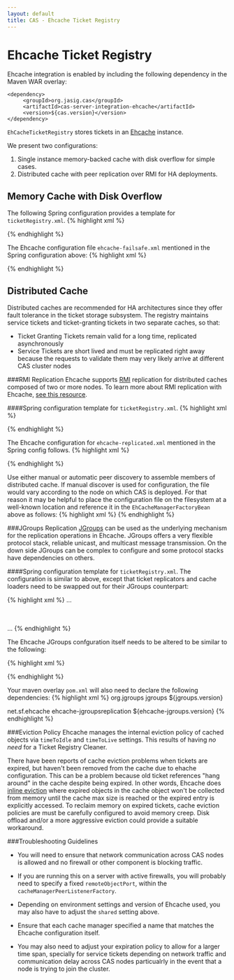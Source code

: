 ```yaml
---
layout: default
title: CAS - Ehcache Ticket Registry
---
```


# Ehcache Ticket Registry
Ehcache integration is enabled by including the following dependency in the Maven WAR overlay:

    <dependency>
         <groupId>org.jasig.cas</groupId>
         <artifactId>cas-server-integration-ehcache</artifactId>
         <version>${cas.version}</version>
    </dependency>

`EhCacheTicketRegistry` stores tickets in an [Ehcache](http://ehcache.org/) instance.

We present two configurations:

1. Single instance memory-backed cache with disk overflow for simple cases.
2. Distributed cache with peer replication over RMI for HA deployments.


## Memory Cache with Disk Overflow
The following Spring configuration provides a template for `ticketRegistry.xml`.
{% highlight xml %}
<bean id="ticketRegistry"
      class="org.jasig.cas.ticket.registry.EhCacheTicketRegistry"
      p:serviceTicketsCache-ref="serviceTicketsCache"
      p:ticketGrantingTicketsCache-ref="ticketGrantingTicketsCache" />

<bean id="abstractTicketCache" abstract="true"
      class="org.springframework.cache.ehcache.EhCacheFactoryBean"
      p:cacheManager-ref="cacheManager"
      p:diskExpiryThreadIntervalSeconds="0"
      p:diskPersistent="false"
      p:eternal="false"
      p:maxElementsInMemory="10000"
      p:maxElementsOnDisk="20000"
      p:memoryStoreEvictionPolicy="LRU"
      p:overflowToDisk="true" />

<bean id="serviceTicketsCache"
      class="org.springframework.cache.ehcache.EhCacheFactoryBean"
      parent="abstractTicketCache"
      p:cacheName="cas_st"
      p:timeToIdle="0"
      p:timeToLive="300" />

<bean id="ticketGrantingTicketsCache"
      class="org.springframework.cache.ehcache.EhCacheFactoryBean"
      p:cacheName="cas_tgt"
      parent="abstractTicketCache"
      p:timeToIdle="0"
      p:timeToLive="7201" />

<bean id="cacheManager"
      class="org.springframework.cache.ehcache.EhCacheManagerFactoryBean"
      p:configLocation="classpath:ehcache-failsafe.xml"
      p:shared="false"
      p:cacheManagerName="ticketRegistryCacheManager" />
{% endhighlight %}

The Ehcache configuration file `ehcache-failsafe.xml` mentioned in the Spring configuration above:
{% highlight xml %}
<ehcache updateCheck="false"
         xmlns:xsi="http://www.w3.org/2001/XMLSchema-instance"
         xsi:noNamespaceSchemaLocation="http://ehcache.org/ehcache.xsd">

  <diskStore path="java.io.tmpdir/cas"/>

</ehcache>
{% endhighlight %}


## Distributed Cache 
Distributed caches are recommended for HA architectures since they offer fault tolerance in the ticket storage subsystem. The registry maintains service tickets and ticket-granting tickets in two separate caches, so that:

* Ticket Granting Tickets remain valid for a long time, replicated asynchronously
* Service Tickets are short lived and must be replicated right away because the requests to validate them may very likely arrive at different CAS cluster nodes


###RMI Replication
Ehcache supports [RMI](http://docs.oracle.com/javase/6/docs/technotes/guides/rmi/index.html) replication for distributed caches composed of two or more nodes. To learn more about RMI replication with Ehcache, [see this resource](http://ehcache.org/documentation/user-guide/rmi-replicated-caching).


####Spring configuration template for `ticketRegistry.xml`.
{% highlight xml %}
<bean id="ticketRegistry"
      class="org.jasig.cas.ticket.registry.EhCacheTicketRegistry"
      p:serviceTicketsCache-ref="serviceTicketsCache"
      p:ticketGrantingTicketsCache-ref="ticketGrantingTicketsCache" />

<bean id="abstractTicketCache" abstract="true"
      class="org.springframework.cache.ehcache.EhCacheFactoryBean"
      p:cacheManager-ref="cacheManager"
      p:diskExpiryThreadIntervalSeconds="0"
      p:diskPersistent="false"
      p:eternal="false"
      p:maxElementsInMemory="10000"
      p:maxElementsOnDisk="20000"
      p:memoryStoreEvictionPolicy="LRU"
      p:overflowToDisk="true"
      p:bootstrapCacheLoader-ref="ticketCacheBootstrapCacheLoader" />

<!-- MUST use synchronous repl for service tickets for correct behavior. -->
<bean id="serviceTicketsCache"
      class="org.springframework.cache.ehcache.EhCacheFactoryBean"
      parent="abstractTicketCache"
      p:cacheName="cas_st"
      p:timeToIdle="0"
      p:timeToLive="300"
      p:cacheEventListeners-ref="ticketRMISynchronousCacheReplicator" />

<bean id="ticketGrantingTicketsCache"
      class="org.springframework.cache.ehcache.EhCacheFactoryBean"
      parent="abstractTicketCache"
      p:cacheName="cas_tgt"
      p:timeToIdle="0"
      p:timeToLive="7201"
      p:cacheEventListeners-ref="ticketRMIAsynchronousCacheReplicator" />

<bean id="cacheManager"
      class="org.springframework.cache.ehcache.EhCacheManagerFactoryBean"
      p:configLocation="classpath:ehcache-replicated.xml"
      p:shared="false"
      p:cacheManagerName="ticketRegistryCacheManager" />

<bean id="ticketRMISynchronousCacheReplicator"
      class="net.sf.ehcache.distribution.RMISynchronousCacheReplicator"
      c:replicatePuts="true"
      c:replicatePutsViaCopy="true"
      c:replicateUpdates="true"
      c:replicateUpdatesViaCopy="true"
      c:replicateRemovals="true" />

<bean id="ticketRMIAsynchronousCacheReplicator"
      class="net.sf.ehcache.distribution.RMIAsynchronousCacheReplicator"
      parent="ticketRMISynchronousCacheReplicator"
      c:replicationInterval="10000"
      c:maximumBatchSize="100" />

<bean id="ticketCacheBootstrapCacheLoader"
      class="net.sf.ehcache.distribution.RMIBootstrapCacheLoader"
      c:asynchronous="true"
      c:maximumChunkSize="5000000" />
{% endhighlight %}

The Ehcache configuration for `ehcache-replicated.xml` mentioned in the Spring config follows.
{% highlight xml %}
<ehcache name="ehCacheTicketRegistryCache"
    updateCheck="false"
    xmlns:xsi="http://www.w3.org/2001/XMLSchema-instance"
    xsi:noNamespaceSchemaLocation="http://ehcache.org/ehcache.xsd">

  <diskStore path="java.io.tmpdir/cas"/>

  <!--
     | Automatic peer discovery
     | See http://ehcache.org/documentation/user-guide/rmi-replicated-caching#automatic-peer-discovery
     | for more information.
     -->
  <!--
  <cacheManagerPeerProviderFactory
        class="net.sf.ehcache.distribution.RMICacheManagerPeerProviderFactory"
        properties="peerDiscovery=automatic, multicastGroupAddress=230.0.0.1, multicastGroupPort=4446, timeToLive=32"
        propertySeparator="," />
  -->

  <!--
     | Manual peer discovery
     | See http://ehcache.org/documentation/user-guide/rmi-replicated-caching#manual-peer-discovery-manual-peer-discovery
     | for more information
     -->
  <cacheManagerPeerProviderFactory
      class="net.sf.ehcache.distribution.RMICacheManagerPeerProviderFactory"
      properties="peerDiscovery=manual,rmiUrls=//peer-2:41001/cas_st|//peer-3:41001/cas_st|//peer-2:41001/cas_tgt|//peer-3:41001/cas_tgt" />
  <cacheManagerPeerListenerFactory
      class="net.sf.ehcache.distribution.RMICacheManagerPeerListenerFactory"
      properties="port=41001,remoteObjectPort=41002" />
</ehcache>
{% endhighlight %}

Use either manual or automatic peer discovery to assemble members of distributed cache. If manual discover is used
for configuration, the file would vary according to the node on which CAS is deployed. For that reason it may be
helpful to place the configuration file on the filesystem at a well-known location and reference it in the
`EhCacheManagerFactoryBean` above as follows:
{% highlight xml %}
<bean id="cacheManager"
      class="org.springframework.cache.ehcache.EhCacheManagerFactoryBean"
      p:configLocation="file:/path/to/well-known/ehcache-replicated.xml"
      p:shared="false"
      p:cacheManagerName="ticketRegistryCacheManager" />
{% endhighlight %}



###JGroups Replication
[JGroups](http://ehcache.org/documentation/2.5/replication/jgroups-replicated-caching) can be used as the underlying mechanism for the replication operations in Ehcache. JGroups offers a very flexible protocol stack, reliable unicast, and multicast message transmission. On the down side JGroups can be complex to configure and some protocol stacks have dependencies on others.


####Spring configuration template for `ticketRegistry.xml`.
The configuration is similar to above, except that ticket replicators and cache loaders need to be swapped out for their JGroups counterpart:

{% highlight xml %}
...
<bean id="ticketjgroupsSynchronousCacheReplicator" class="net.sf.ehcache.distribution.jgroups.JGroupsCacheReplicator">
    <constructor-arg name="replicatePuts" value="true"/> 
    <constructor-arg name="replicateUpdates" value="true"/>  
    <constructor-arg name="replicateUpdatesViaCopy" value="true"/>  
    <constructor-arg name="replicateRemovals" value="true"/>       
</bean>
 
<bean id="ticketjgroupsAsynchronousCacheReplicator" class="net.sf.ehcache.distribution.jgroups.JGroupsCacheReplicator" parent="ticketjgroupsSynchronousCacheReplicator">
    <constructor-arg name="asynchronousReplicationInterval" value="1000"/>  
</bean>
 
<bean id="ticketCacheBootstrapCacheLoader" class="net.sf.ehcache.distribution.jgroups.JGroupsBootstrapCacheLoader">
  <constructor-arg name="asynchronous" value="true"/>
  <constructor-arg name="maximumChunkSize" value="5000000"/>
</bean>
...
{% endhighlight %}

The Ehcache JGroups confguration itself needs to be altered to be similar to the following:

{% highlight xml %}
<ehcache name="ehCacheTicketRegistryCache"
    updateCheck="false"
    xmlns:xsi="http://www.w3.org/2001/XMLSchema-instance"
         xsi:noNamespaceSchemaLocation="http://ehcache.sf.net/ehcache.xsd">

   <diskStore path="java.io.tmpdir/cas"/>
   
   <!-- Using UDP multicast stack -->
   <cacheManagerPeerProviderFactory
        class="net.sf.ehcache.distribution.jgroups.JGroupsCacheManagerPeerProviderFactory"
        properties="connect=UDP(mcast_addr=231.12.21.132;mcast_port=45566;):PING:
        MERGE2:FD_SOCK:VERIFY_SUSPECT:pbcast.NAKACK:UNICAST:pbcast.STABLE:FRAG:pbcast.GMS"
        propertySeparator="::"
        />

</ehcache>
{% endhighlight %}

Your maven overlay `pom.xml` will also need to declare the following dependencies:
{% highlight xml %}
<dependency>
    <groupId>org.jgroups</groupId>
    <artifactId>jgroups</artifactId>
    <version>${jgroups.version}</version>
</dependency>

<dependency>
    <groupId>net.sf.ehcache</groupId>
    <artifactId>ehcache-jgroupsreplication</artifactId>
    <version>${ehcache-jgroups.version}</version>
</dependency>                   
{% endhighlight %}



###Eviction Policy
Ehcache manages the internal eviction policy of cached objects via `timeToIdle` and `timeToLive` settings. This results of having *no need* for a Ticket Registry Cleaner.

There have been reports of cache eviction problems when tickets are expired, but haven't been removed from the cache due to ehache configuration. This can be a problem because old ticket references "hang around" in the cache despite being expired. In other words, Ehcache does [inline eviction](http://lists.terracotta.org/pipermail/ehcache-list/2011-November/000423.html) where expired objects in the cache object won't be collected from memory until the cache max size is reached or the expired entry is explicitly accessed. To reclaim memory on expired tickets, cache eviction policies are must be carefully configured to avoid memory creep. Disk offload and/or a more aggressive eviction could provide a suitable workaround.


###Troubleshooting Guidelines

* You will need to ensure that network communication across CAS nodes is allowed and no firewall or other component is blocking traffic. 

* If you are running this on a server with active firewalls, you will probably need to specify a fixed `remoteObjectPort`, within the `cacheManagerPeerListenerFactory`.
* Depending on environment settings and version of Ehcache used, you may also have to adjust the `shared` setting above.
* Ensure that each cache manager specified a name that matches the Ehcache configuration itself.
* You may also need to adjust your expiration policy to allow for a larger time span, specially for service tickets depending on network traffic and communication delay across CAS nodes particualrly in the event that a node is trying to join the cluster.

